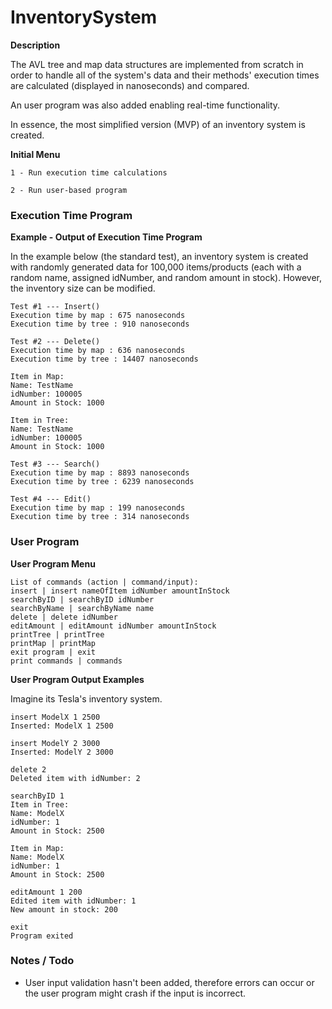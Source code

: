 # InventorySystem

**Description**

The AVL tree and map data structures are implemented from scratch in order to handle all of the system's data and their methods' execution times are calculated (displayed in nanoseconds) and compared.

An user program was also added enabling real-time functionality.

In essence, the most simplified version (MVP) of an inventory system is created.

**Initial Menu**

```
1 - Run execution time calculations

2 - Run user-based program
```

### Execution Time Program

**Example - Output of Execution Time Program**

In the example below (the standard test), an inventory system is created with randomly generated data for 100,000 items/products (each with a random name, assigned idNumber, and random amount in stock). However, the inventory size can be modified.

```
Test #1 --- Insert()
Execution time by map : 675 nanoseconds
Execution time by tree : 910 nanoseconds

Test #2 --- Delete()
Execution time by map : 636 nanoseconds
Execution time by tree : 14407 nanoseconds

Item in Map:
Name: TestName
idNumber: 100005
Amount in Stock: 1000

Item in Tree:
Name: TestName
idNumber: 100005
Amount in Stock: 1000

Test #3 --- Search()
Execution time by map : 8893 nanoseconds
Execution time by tree : 6239 nanoseconds

Test #4 --- Edit()
Execution time by map : 199 nanoseconds
Execution time by tree : 314 nanoseconds
```

### User Program

**User Program Menu**

```
List of commands (action | command/input):
insert | insert nameOfItem idNumber amountInStock
searchByID | searchByID idNumber
searchByName | searchByName name
delete | delete idNumber
editAmount | editAmount idNumber amountInStock
printTree | printTree
printMap | printMap
exit program | exit
print commands | commands
```

**User Program Output Examples**

Imagine its Tesla's inventory system.

```
insert ModelX 1 2500
Inserted: ModelX 1 2500
```

```
insert ModelY 2 3000
Inserted: ModelY 2 3000
```

```
delete 2
Deleted item with idNumber: 2
```

```
searchByID 1
Item in Tree:
Name: ModelX
idNumber: 1
Amount in Stock: 2500

Item in Map:
Name: ModelX
idNumber: 1
Amount in Stock: 2500
```

```
editAmount 1 200
Edited item with idNumber: 1
New amount in stock: 200
```

```
exit
Program exited
```

### Notes / Todo

- User input validation hasn't been added, therefore errors can occur or the user program might crash if the input is incorrect.
